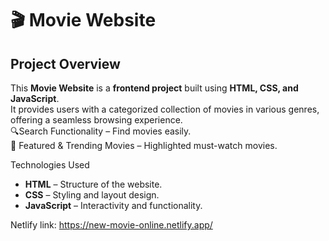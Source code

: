 # 🎬 Movie Website  

## Project Overview  
This **Movie Website** is a **frontend project** built using **HTML, CSS, and JavaScript**.  
It provides users with a categorized collection of movies in various genres, offering a seamless browsing experience.  
🔍Search Functionality – Find movies easily.  
🌟 Featured & Trending Movies – Highlighted must-watch movies.  

Technologies Used  
- **HTML** – Structure of the website.  
- **CSS** – Styling and layout design.  
- **JavaScript** – Interactivity and functionality.
  
Netlify link: https://new-movie-online.netlify.app/
